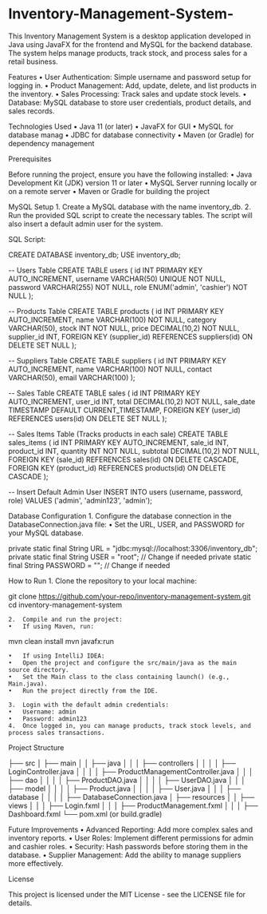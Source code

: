# Inventory-Management-System-

This Inventory Management System is a desktop application developed in Java using JavaFX for the frontend and MySQL for the backend database. The system helps manage products, track stock, and process sales for a retail business.

Features
	•	User Authentication: Simple username and password setup for logging in.
	•	Product Management: Add, update, delete, and list products in the inventory.
	•	Sales Processing: Track sales and update stock levels.
	•	Database: MySQL database to store user credentials, product details, and sales records.

Technologies Used
	•	Java 11 (or later)
	•	JavaFX for GUI
	•	MySQL for database manag
	•	JDBC for database connectivity
	•	Maven (or Gradle) for dependency management

Prerequisites

Before running the project, ensure you have the following installed:
	•	Java Development Kit (JDK) version 11 or later
	•	MySQL Server running locally or on a remote server
	•	Maven or Gradle for building the project

MySQL Setup
	1.	Create a MySQL database with the name inventory_db.
	2.	Run the provided SQL script to create the necessary tables. The script will also insert a default admin user for the system.

SQL Script:

CREATE DATABASE inventory_db;
USE inventory_db;

-- Users Table
CREATE TABLE users (
    id INT PRIMARY KEY AUTO_INCREMENT,
    username VARCHAR(50) UNIQUE NOT NULL,
    password VARCHAR(255) NOT NULL,
    role ENUM('admin', 'cashier') NOT NULL
);

-- Products Table
CREATE TABLE products (
    id INT PRIMARY KEY AUTO_INCREMENT,
    name VARCHAR(100) NOT NULL,
    category VARCHAR(50),
    stock INT NOT NULL,
    price DECIMAL(10,2) NOT NULL,
    supplier_id INT,
    FOREIGN KEY (supplier_id) REFERENCES suppliers(id) ON DELETE SET NULL
);

-- Suppliers Table
CREATE TABLE suppliers (
    id INT PRIMARY KEY AUTO_INCREMENT,
    name VARCHAR(100) NOT NULL,
    contact VARCHAR(50),
    email VARCHAR(100)
);

-- Sales Table
CREATE TABLE sales (
    id INT PRIMARY KEY AUTO_INCREMENT,
    user_id INT,
    total DECIMAL(10,2) NOT NULL,
    sale_date TIMESTAMP DEFAULT CURRENT_TIMESTAMP,
    FOREIGN KEY (user_id) REFERENCES users(id) ON DELETE SET NULL
);

-- Sales Items Table (Tracks products in each sale)
CREATE TABLE sales_items (
    id INT PRIMARY KEY AUTO_INCREMENT,
    sale_id INT,
    product_id INT,
    quantity INT NOT NULL,
    subtotal DECIMAL(10,2) NOT NULL,
    FOREIGN KEY (sale_id) REFERENCES sales(id) ON DELETE CASCADE,
    FOREIGN KEY (product_id) REFERENCES products(id) ON DELETE CASCADE
);

-- Insert Default Admin User
INSERT INTO users (username, password, role) VALUES ('admin', 'admin123', 'admin');

Database Configuration
	1.	Configure the database connection in the DatabaseConnection.java file:
	•	Set the URL, USER, and PASSWORD for your MySQL database.

private static final String URL = "jdbc:mysql://localhost:3306/inventory_db";
private static final String USER = "root";  // Change if needed
private static final String PASSWORD = "";  // Change if needed

How to Run
	1.	Clone the repository to your local machine:

git clone https://github.com/your-repo/inventory-management-system.git
cd inventory-management-system


	2.	Compile and run the project:
	•	If using Maven, run:

mvn clean install
mvn javafx:run


	•	If using IntelliJ IDEA:
	•	Open the project and configure the src/main/java as the main source directory.
	•	Set the Main class to the class containing launch() (e.g., Main.java).
	•	Run the project directly from the IDE.

	3.	Login with the default admin credentials:
	•	Username: admin
	•	Password: admin123
	4.	Once logged in, you can manage products, track stock levels, and process sales transactions.

Project Structure

├── src
│   ├── main
│   │   ├── java
│   │   │   ├── controllers
│   │   │   │   ├── LoginController.java
│   │   │   │   ├── ProductManagementController.java
│   │   │   ├── dao
│   │   │   │   ├── ProductDAO.java
│   │   │   │   ├── UserDAO.java
│   │   │   ├── model
│   │   │   │   ├── Product.java
│   │   │   │   ├── User.java
│   │   │   ├── database
│   │   │   │   ├── DatabaseConnection.java
│   ├── resources
│   │   ├── views
│   │   │   ├── Login.fxml
│   │   │   ├── ProductManagement.fxml
│   │   │   ├── Dashboard.fxml
└── pom.xml (or build.gradle)

Future Improvements
	•	Advanced Reporting: Add more complex sales and inventory reports.
	•	User Roles: Implement different permissions for admin and cashier roles.
	•	Security: Hash passwords before storing them in the database.
	•	Supplier Management: Add the ability to manage suppliers more effectively.

License

This project is licensed under the MIT License - see the LICENSE file for details.
